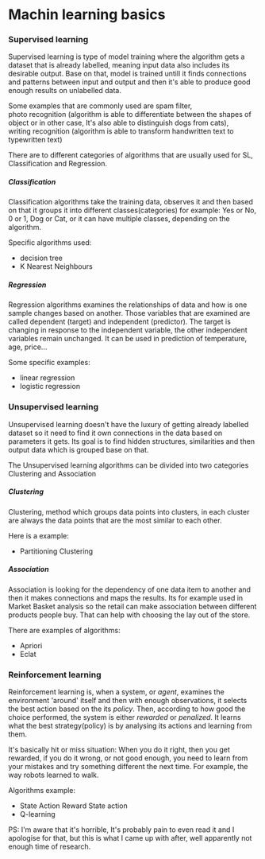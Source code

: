 # Machin learning basics
### Supervised learning
 Supervised learning is type of model training where the algorithm gets a dataset that is already labelled, meaning input data also includes its desirable output. Base on that, model is trained untill it finds connections and patterns between input and output and then it's able to produce good enough results on unlabelled data.

  Some examples that are commonly used are spam filter,    
  photo recognition (algorithm is able to differentiate between the shapes of object or in other case, It's also able to distinguish dogs from cats),    
  writing recognition (algorithm is able to transform handwritten text to typewritten text)    

There are to different categories of algorithms that are usually used for SL, Classification and Regression.

##### Classification
Classification algorithms take the training data, observes it and then based on that it groups it into different classes(categories) for example: Yes or No, 0 or 1, Dog or Cat, or it can have multiple classes, depending on the algorithm.    

Specific algorithms used:
  - decision tree
  - K Nearest Neighbours

##### Regression
Regression algorithms examines the relationships of data and how is one sample changes based on another. Those variables that are examined are called dependent (target) and independent (predictor). The target is changing in response to the independent variable, the other independent variables remain unchanged. It can be used in prediction of temperature, age, price...   

Some specific examples:
   - linear regression
   - logistic regression

### Unsupervised learning
Unsupervised learning doesn't have the luxury of getting already labelled dataset so it need to find it own connections in the data based on parameters it gets. Its goal is to find hidden structures, similarities and then output data which is grouped base on that.     

The Unsupervised learning algorithms can be divided into two categories Clustering and Association
##### Clustering    
Clustering, method which groups data points into clusters, in each cluster are always the data points that are the most similar to each other.

  Here is a example:
   - Partitioning Clustering    

##### Association    
Association is looking for the dependency of one data item to another and then it makes connections and maps the results. Its for example used in Market Basket analysis so the retail can make association between different products people buy. That can help with choosing the lay out of the store.

There are examples of algorithms:
   - Apriori
   - Eclat



### Reinforcement learning
Reinforcement learning is, when a system, or *agent*, examines the environment
'around' itself and then with enough observations, it selects the best action based on the its *policy*.
Then, according to how good the choice performed, the system is either *rewarded* or *penalized*.
It learns what the best strategy(policy) is by analysing its actions and learning from them.

It's basically hit or miss situation: When you do it right, then you get rewarded, if you do it wrong,
or not good enough, you need to learn from your mistakes and try something different the next time.
For example, the way robots learned to walk.

Algorithms example:
 - State Action Reward State action
 - Q-learning    


 PS: I'm aware that it's horrible, It's probably pain to even read it and I apologise for that, but this is what I came up with after, well apparently not enough time of research. 
